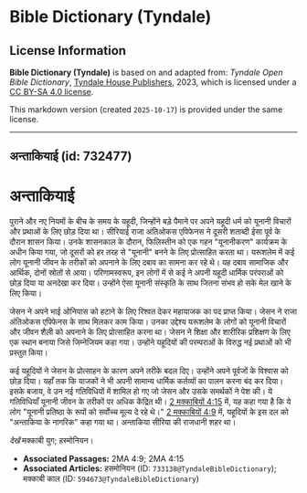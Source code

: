 # Bible Dictionary (Tyndale)

## License Information

**Bible Dictionary (Tyndale)** is based on and adapted from: _Tyndale Open Bible Dictionary_, [Tyndale House Publishers](https://tyndaleopenresources.com/), 2023, which is licensed under a [CC BY-SA 4.0 license](https://creativecommons.org/licenses/by-sa/4.0/legalcode.en).

This markdown version (created `2025-10-17`) is provided under the same license.



--------------------------------

## अन्ताकियाई (id: 732477)

अन्ताकियाई
==========

पुराने और नए नियमों के बीच के समय के यहूदी, जिन्होंने बड़े पैमाने पर अपने यहूदी धर्म को यूनानी विचारों और प्रथाओं के लिए छोड़ दिया था। सीरियाई राजा अंतिओकस एपिफेनस ने दूसरी शताब्दी ईसा पूर्व के दौरान शासन किया। उनके शासनकाल के दौरान, फिलिस्तीन को एक गहन "यूनानीकरण" कार्यक्रम के अधीन किया गया, जो दूसरों को हर तरह से "यूनानी" बनने के लिए प्रोत्साहित करता था। यरूशलेम में कई लोग यूनानी जीवन के तरीकों को अपनाने के लिए दबाव का सामना कर रहे थे। यह दबाव सामाजिक और आर्थिक, दोनों स्रोतों से आया। परिणामस्वरूप, इन लोगों में से कई ने अपनी यहूदी धार्मिक परंपराओं को छोड़ दिया या अनदेखा कर दिया। उन्होंने ऐसा यूनानी संस्कृति के साथ जितना संभव हो सके मेल खाने के लिए किया।

जेसन ने अपने भाई ओनियास को हटाने के लिए रिश्वत देकर महायाजक का पद प्राप्त किया। जेसन ने राजा अंतिओकस एपिफेनस के साथ मिलकर काम किया। उनका उद्देश्य यरूशलेम के लोगों को यूनानी विचारों और जीवन शैली को अपनाने के लिए प्रोत्साहित करना था। जेसन ने शिक्षा और शारीरिक प्रशिक्षण के लिए एक स्थान बनाया जिसे जिम्नेजियम कहा गया। उन्होंने यहूदियों की परम्पराओं के विरुद्ध नई प्रथाओं को भी प्रस्तुत किया।

कई यहूदियों ने जेसन के प्रोत्साहन के कारण अपने तरीके बदल दिए। उन्होंने अपने पूर्वजों के विश्वास को छोड़ दिया। यहाँ तक कि याजकों ने भी अपनी सामान्य धार्मिक कर्तव्यों का पालन करना बंद कर दिया। इसके बजाय, वे उन नई गतिविधियों में शामिल हो गए जो जेसन और उसके समर्थकों ने पेश की। ये गतिविधियाँ यूनानी जीवन के तरीकों पर अधिक केंद्रित थी। [2 मक्काबियों 4:15](https://ref.ly/2Macc4:15) में, यह कहा गया है कि ये लोग "यूनानी प्रतिष्ठा के रूपों को सर्वोच्च मूल्य दे रहे थे।" [2 मक्काबियों 4:9](https://ref.ly/2Macc4:9) में, यहूदियों के इस दल को "अन्ताकिया के नागरिक" कहा गया था। अन्ताकिया सीरिया की राजधानी शहर था।

*देखें* मक्काबी युग; हस्मोनियन। 

* **Associated Passages:** 2MA 4:9; 2MA 4:15
* **Associated Articles:** हसमोनियन (ID: `733138@TyndaleBibleDictionary`); मक्काबी काल (ID: `594673@TyndaleBibleDictionary`)

